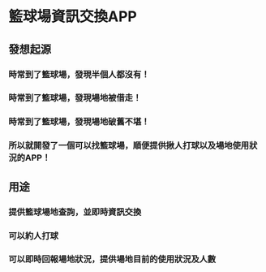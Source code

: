# 籃球場資訊交換APP #

## 發想起源 ##
### 時常到了籃球場，發現半個人都沒有！ ###
### 時常到了籃球場，發現場地被借走！ ###
### 時常到了籃球場，發現場地破舊不堪！ ###
### 所以就開發了一個可以找籃球場，順便提供揪人打球以及場地使用狀況的APP！ ###



## 用途 ##

### 提供籃球場地查詢，並即時資訊交換 ###
### 可以約人打球 ###
### 可以即時回報場地狀況，提供場地目前的使用狀況及人數 ###

